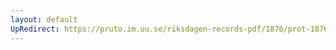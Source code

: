 ```yaml
---
layout: default
UpRedirect: https://pruto.im.uu.se/riksdagen-records-pdf/1876/prot-1876--fk--034/prot-1876--fk--034_042.pdf
---
```

